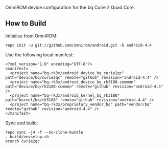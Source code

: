 OmniROM device configuration for the bq Curie 2 Quad Core.

How to Build
---------------

Initialise from OmniROM:

    repo init -u git://github.com/omnirom/android.git -b android-4.4

Use the following local manifest:

    <?xml version="1.0" encoding="UTF-8"?>
    <manifest>
      <project name="bq-rk3x/android_device_bq_curie2qc" path="device/bq/curie2qc" remote="github" revision="android-4.4" />
      <project name="bq-rk3x/android_device_bq_rk3188-common" path="device/bq/rk3188-common" remote="github" revision="android-4.4" />
      <project name="bq-rk3x/android_kernel_bq_rk3188" path="kernel/bq/rk3188" remote="github" revision="android-4.4" />
      <project name="bq-rk3x/proprietary_vendor_bq" path="vendor/bq" remote="github" revision="android-4.4" />
    </manifest>

Sync and build:

    repo sync -j4 -f --no-clone-bundle
    . build/envsetup.sh
    brunch curie2qc
